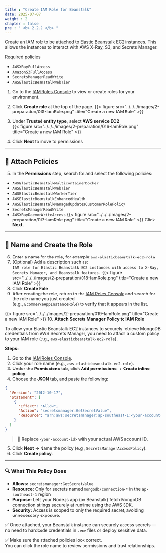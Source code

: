 ```yaml
---
title : "Create IAM Role for Beanstalk"
date: 2025-07-07
weight : 2
chapter : false
pre : " <b> 2.2.2 </b> "
---
```


Create an IAM role to be attached to Elastic Beanstalk EC2 instances. This allows the instances to interact with AWS X-Ray, S3, and Secrets Manager.

Required policies:
- `AWSXRayFullAccess`
- `AmazonS3FullAccess`
- `SecretsManagerReadWrite`
- `AWSElasticBeanstalkWebTier`

1. Go to the [IAM Roles Console](https://console.aws.amazon.com/iam/home#/roles) to view or create roles for your environment.  


2. Click **Create role** at the top of the page.
{{< figure src="../../../images/2-preparation/015-IamRole.png" title="Create a new IAM Role" >}}


3. Under **Trusted entity type**, select **AWS service EC2**  
{{< figure src="../../../images/2-preparation/016-IamRole.png" title="Create a new IAM Role" >}}

4. Click **Next** to move to permissions.

---

## 📌 Attach Policies

5. In the **Permissions** step, search for and select the following policies:

- `AWSElasticBeanstalkMulticontainerDocker`
- `AWSElasticBeanstalkWebTier`
- `AWSElasticBeanstalkWorkerTier`
- `AWSElasticBeanstalkEnhancedHealth`
- `AWSElasticBeanstalkManagedUpdatesCustomerRolePolicy`
- `SecretsManagerReadWrite` 
- `AWSXRayDaemonWriteAccess` 
{{< figure src="../../../images/2-preparation/017-IamRole.png" title="Create a new IAM Role" >}}
Click **Next**.

---

## 📝 Name and Create the Role

6. Enter a name for the role, for example:`aws-elasticbeanstalk-ec2-role`
7. (Optional) Add a description such as:  
`IAM role for Elastic Beanstalk EC2 instances with access to X-Ray, Secrets Manager, and Beanstalk features.`
{{< figure src="../../../images/2-preparation/018-IamRole.png" title="Create a new IAM Role" >}}
8. Click **Create Role**
9. After creating the role, return to the [IAM Roles Console](https://console.aws.amazon.com/iam/home#/roles) and search for the role name you just created  
(e.g., `EcommerceAppInstanceRole`) to verify that it appears in the list.

{{< figure src="../../../images/2-preparation/019-IamRole.png" title="Create a new IAM Role" >}}
10. **Attach Secrets Manager Policy to IAM Role**

To allow your Elastic Beanstalk EC2 instances to securely retrieve MongoDB credentials from AWS Secrets Manager, you need to attach a custom policy to your IAM role (e.g., `aws-elasticbeanstalk-ec2-role`).

**Steps:**

1. Go to the [IAM Roles Console](https://console.aws.amazon.com/iam/home#/roles).
2. Click your role name (e.g., `aws-elasticbeanstalk-ec2-role`).
3. Under the **Permissions** tab, click **Add permissions** → **Create inline policy**.
4. Choose the **JSON** tab, and paste the following:

```json
{
  "Version": "2012-10-17",
  "Statement": [
    {
      "Effect": "Allow",
      "Action": "secretsmanager:GetSecretValue",
      "Resource": "arn:aws:secretsmanager:ap-southeast-1:<your-account-id>:secret:mongodb/connection-*"
    }
  ]
}
```

> 🔁 **Replace `<your-account-id>` with your actual AWS account ID.**

5. Click **Next** → Name the policy (e.g., `SecretsManagerAccessPolicy`).
6. Click **Create policy**.

---

### 🔍 What This Policy Does

- **Allows:** `secretsmanager:GetSecretValue`
- **Resource:** Only for secrets named `mongodb/connection-*` in the `ap-southeast-1` region
- **Purpose:** Lets your Node.js app (on Beanstalk) fetch MongoDB connection strings securely at runtime using the AWS SDK.
- **Security:** Access is scoped to only the required secret, avoiding unnecessary exposure.

✅ Once attached, your Beanstalk instance can securely access secrets — no need to hardcode credentials in `.env` files or deploy sensitive data.

✅ Make sure the attached policies look correct.  
You can click the role name to review permissions and trust relationships.

